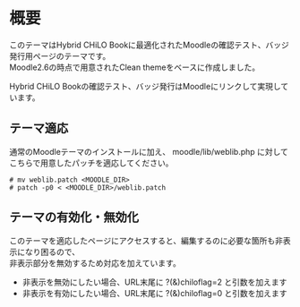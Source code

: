 概要
============
このテーマはHybrid CHiLO Bookに最適化されたMoodleの確認テスト、バッジ発行用ページのテーマです。   
Moodle2.6の時点で用意されたClean themeをベースに作成しました。

Hybrid CHiLO Bookの確認テスト、バッジ発行はMoodleにリンクして実現しています。

テーマ適応
---------------------------------
通常のMoodleテーマのインストールに加え、 moodle/lib/weblib.php に対してこちらで用意したパッチを適応してください。

    # mv weblib.patch <MOODLE_DIR>
    # patch -p0 < <MOODLE_DIR>/weblib.patch

テーマの有効化・無効化
---------------------------------
このテーマを適応したページにアクセスすると、編集するのに必要な箇所も非表示になり困るので、   
非表示部分を無効するため対応を加えています。
* 非表示を無効にしたい場合、URL末尾に ?(&)chiloflag=2 と引数を加えます
* 非表示を有効にしたい場合、URL末尾に ?(&)chiloflag=0 と引数を加えます

